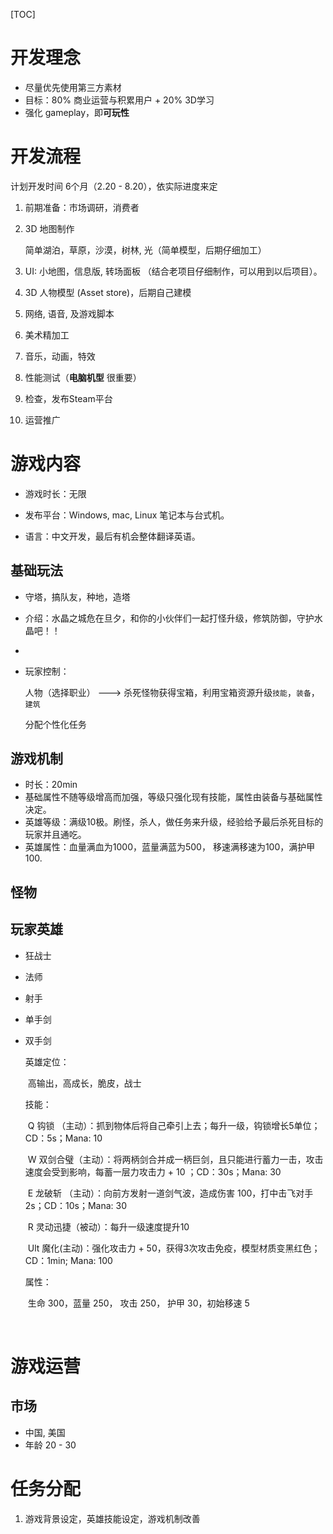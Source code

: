 [TOC]











# 开发理念

+ 尽量优先使用第三方素材
+ 目标：80% 商业运营与积累用户 + 20% 3D学习
+ 强化 gameplay，即**可玩性**



# 开发流程

计划开发时间 6个月（2.20 - 8.20），依实际进度来定

1. 前期准备：市场调研，消费者                   																									

2. 3D 地图制作                                                                                           

   简单湖泊，草原，沙漠，树林, 光（简单模型，后期仔细加工）

3. UI: 小地图，信息版,  转场面板 （结合老项目仔细制作，可以用到以后项目）。

4. 3D 人物模型 (Asset store)，后期自己建模

5. 网络, 语音, 及游戏脚本

6. 美术精加工

7. 音乐，动画，特效

8. 性能测试（**电脑机型**  很重要）

9. 检查，发布Steam平台

10. 运营推广



# 游戏内容

+ 游戏时长：无限

+ 发布平台：Windows, mac,  Linux 笔记本与台式机。

+ 语言：中文开发，最后有机会整体翻译英语。

## 基础玩法

+ 守塔，搞队友，种地，造塔

+ 介绍：水晶之城危在旦夕，和你的小伙伴们一起打怪升级，修筑防御，守护水晶吧！！

+ 

+ 玩家控制：

  人物（选择职业）  ---> 杀死怪物获得宝箱，利用宝箱资源升级`技能`，`装备`，`建筑`

  分配个性化任务

  

## 游戏机制

+ 时长：20min
+ 基础属性不随等级增高而加强，等级只强化现有技能，属性由装备与基础属性决定。
+ 英雄等级：满级10极。刷怪，杀人，做任务来升级，经验给予最后杀死目标的玩家并且通吃。
+ 英雄属性：血量满血为1000，蓝量满蓝为500， 移速满移速为100，满护甲100.



## 怪物

   

## 玩家英雄

+ 狂战士

+ 法师

+ 射手

+ 单手剑

+ 双手剑

    英雄定位：

    ​	高输出，高成长，脆皮，战士
    
    技能：
    
    ​	Q 钩锁 （主动）：抓到物体后将自己牵引上去；每升一级，钩锁增长5单位；CD：5s；Mana: 10
    
    ​	W 双剑合璧（主动）：将两柄剑合并成一柄巨剑，且只能进行蓄力一击，攻击速度会受到影响，每蓄一层力攻击力 + 10 ；CD：30s；Mana: 30
    
    ​	E 龙破斩 （主动）：向前方发射一道剑气波，造成伤害 100，打中击飞对手2s；CD：10s；Mana: 30
    
    ​	R 灵动迅捷（被动）：每升一级速度提升10
    
    ​	Ult 魔化(主动)：强化攻击力 + 50，获得3次攻击免疫，模型材质变黑红色；CD：1min; Mana: 100
    
    属性：
    
    ​	生命 300，蓝量 250， 攻击 250， 护甲 30，初始移速 5

  

  ​            

# 游戏运营

## 市场

+ 中国, 美国
+ 年龄 20 - 30

# 任务分配

1. 游戏背景设定，英雄技能设定，游戏机制改善